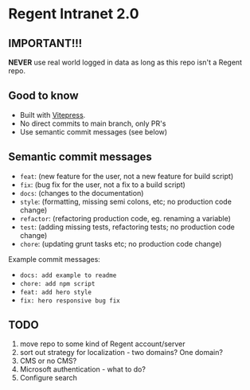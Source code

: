 # Regent Intranet 2.0

## IMPORTANT!!!

**NEVER** use real world logged in data as long as this repo isn't a Regent repo.

## Good to know

- Built with [Vitepress](https://vitepress.vuejs.org/).
- No direct commits to main branch, only PR's
- Use semantic commit messages (see below)

## Semantic commit messages

- `feat`: (new feature for the user, not a new feature for build script)
- `fix`: (bug fix for the user, not a fix to a build script)
- `docs`: (changes to the documentation)
- `style`: (formatting, missing semi colons, etc; no production code change)
- `refactor`: (refactoring production code, eg. renaming a variable)
- `test`: (adding missing tests, refactoring tests; no production code change)
- `chore`: (updating grunt tasks etc; no production code change)

Example commit messages:

- `docs: add example to readme`
- `chore: add npm script`
- `feat: add hero style`
- `fix: hero responsive bug fix`

## TODO

1. move repo to some kind of Regent account/server
2. sort out strategy for localization - two domains? One domain?
3. CMS or no CMS?
4. Microsoft authentication - what to do?
5. Configure search
